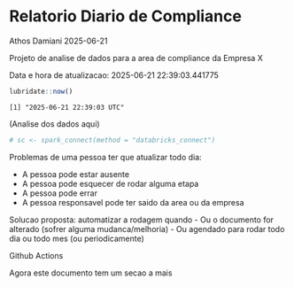 # Relatorio Diario de Compliance
Athos Damiani
2025-06-21

Projeto de analise de dados para a area de compliance da Empresa X

Data e hora de atualizacao: 2025-06-21 22:39:03.441775

``` r
lubridate::now()
```

    [1] "2025-06-21 22:39:03 UTC"

(Analise dos dados aqui)

``` r
# sc <- spark_connect(method = "databricks_connect")
```

Problemas de uma pessoa ter que atualizar todo dia:

-   A pessoa pode estar ausente
-   A pessoa pode esquecer de rodar alguma etapa
-   A pessoa pode errar
-   A pessoa responsavel pode ter saido da area ou da empresa

Solucao proposta: automatizar a rodagem quando - Ou o documento for
alterado (sofrer alguma mudanca/melhoria) - Ou agendado para rodar todo
dia ou todo mes (ou periodicamente)

Github Actions

Agora este documento tem um secao a mais
